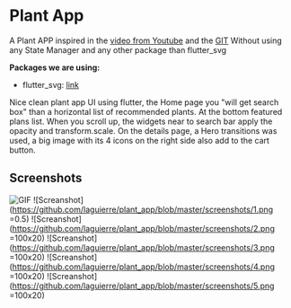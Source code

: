 # Plant App

A Plant APP inspired in the [video from Youtube](https://youtu.be/LN668OAUrK4) and the [GIT](https://github.com/abuanwar072/Plant-App-Flutter-UI)
Without using any State Manager and any other package than flutter_svg

**Packages we are using:**

- flutter_svg: [link](https://pub.dev/packages/flutter_svg)

Nice clean plant app UI using flutter, the Home page you "will get search box" than a horizontal list of recommended plants. At the bottom featured plans list.
When you scroll up, the widgets near to search bar apply the opacity and transform.scale.
On the details page, a Hero transitions was used, a big image with its 4 icons on the right side also add to the cart button.

## Screenshots
![GIF](https://github.com/laguierre/plant_app/blob/master/screenshots/plant%20app.gif)
![Screanshot](https://github.com/laguierre/plant_app/blob/master/screenshots/1.png =0.5)
![Screanshot](https://github.com/laguierre/plant_app/blob/master/screenshots/2.png =100x20)
![Screanshot](https://github.com/laguierre/plant_app/blob/master/screenshots/3.png =100x20)
![Screanshot](https://github.com/laguierre/plant_app/blob/master/screenshots/4.png =100x20)
![Screanshot](https://github.com/laguierre/plant_app/blob/master/screenshots/5.png =100x20)